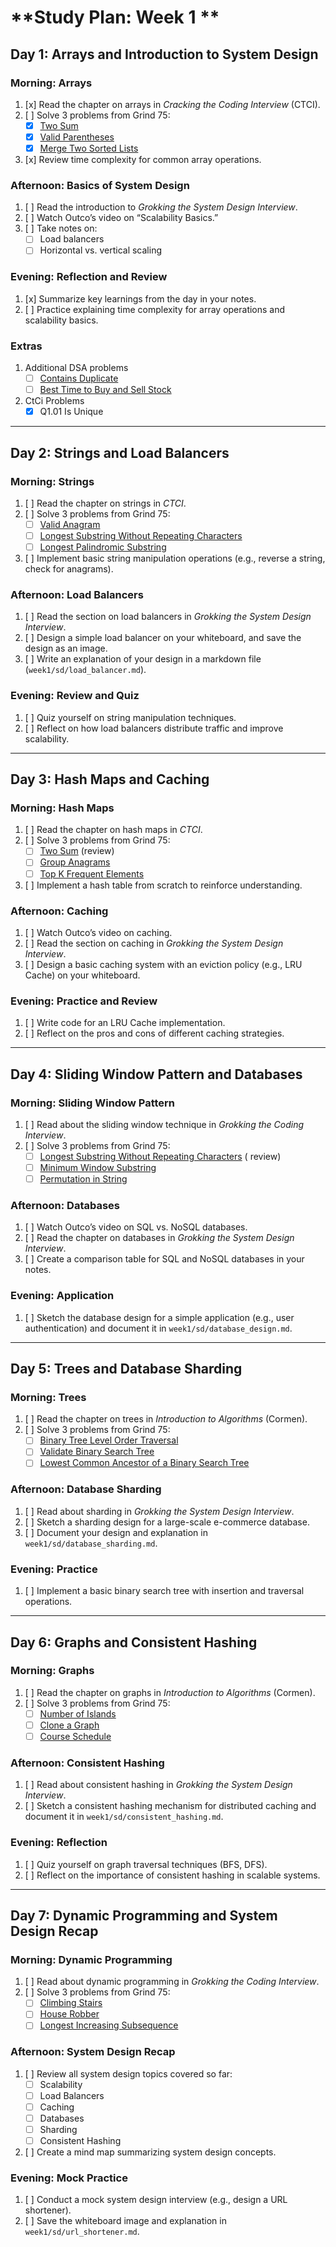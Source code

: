 # **Study Plan: Week 1 **

## **Day 1: Arrays and Introduction to System Design**

### Morning: Arrays

1. [x] Read the chapter on arrays in *Cracking the Coding Interview* (CTCI).
2. [ ] Solve 3 problems from Grind 75:
    - [x] [Two Sum](https://leetcode.com/problems/two-sum/)
    - [x] [Valid Parentheses](https://leetcode.com/problems/valid-parentheses/description/)
    - [x] [Merge Two Sorted Lists](https://leetcode.com/problems/merge-two-sorted-lists/description/)
3. [x] Review time complexity for common array operations.

### Afternoon: Basics of System Design

1. [ ] Read the introduction to *Grokking the System Design Interview*.
2. [ ] Watch Outco’s video on “Scalability Basics.”
3. [ ] Take notes on:
    - [ ] Load balancers
    - [ ] Horizontal vs. vertical scaling

### Evening: Reflection and Review

1. [x] Summarize key learnings from the day in your notes.
2. [ ] Practice explaining time complexity for array operations and scalability basics.

### Extras

1. Additional DSA problems
    - [ ] [Contains Duplicate](https://leetcode.com/problems/contains-duplicate/)
    - [ ] [Best Time to Buy and Sell Stock](https://leetcode.com/problems/best-time-to-buy-and-sell-stock/)
2. CtCi Problems
    - [x] Q1.01 Is Unique

---

## **Day 2: Strings and Load Balancers**

### Morning: Strings

1. [ ] Read the chapter on strings in *CTCI*.
2. [ ] Solve 3 problems from Grind 75:
    - [ ] [Valid Anagram](https://leetcode.com/problems/valid-anagram/)
    - [ ] [Longest Substring Without Repeating Characters](https://leetcode.com/problems/longest-substring-without-repeating-characters/)
    - [ ] [Longest Palindromic Substring](https://leetcode.com/problems/longest-palindromic-substring/)
3. [ ] Implement basic string manipulation operations (e.g., reverse a string, check for anagrams).

### Afternoon: Load Balancers

1. [ ] Read the section on load balancers in *Grokking the System Design Interview*.
2. [ ] Design a simple load balancer on your whiteboard, and save the design as an image.
3. [ ] Write an explanation of your design in a markdown file (`week1/sd/load_balancer.md`).

### Evening: Review and Quiz

1. [ ] Quiz yourself on string manipulation techniques.
2. [ ] Reflect on how load balancers distribute traffic and improve scalability.

---

## **Day 3: Hash Maps and Caching**

### Morning: Hash Maps

1. [ ] Read the chapter on hash maps in *CTCI*.
2. [ ] Solve 3 problems from Grind 75:
    - [ ] [Two Sum](https://leetcode.com/problems/two-sum/) (review)
    - [ ] [Group Anagrams](https://leetcode.com/problems/group-anagrams/)
    - [ ] [Top K Frequent Elements](https://leetcode.com/problems/top-k-frequent-elements/)
3. [ ] Implement a hash table from scratch to reinforce understanding.

### Afternoon: Caching

1. [ ] Watch Outco’s video on caching.
2. [ ] Read the section on caching in *Grokking the System Design Interview*.
3. [ ] Design a basic caching system with an eviction policy (e.g., LRU Cache) on your whiteboard.

### Evening: Practice and Review

1. [ ] Write code for an LRU Cache implementation.
2. [ ] Reflect on the pros and cons of different caching strategies.

---

## **Day 4: Sliding Window Pattern and Databases**

### Morning: Sliding Window Pattern

1. [ ] Read about the sliding window technique in *Grokking the Coding Interview*.
2. [ ] Solve 3 problems from Grind 75:
    - [ ] [Longest Substring Without Repeating Characters](https://leetcode.com/problems/longest-substring-without-repeating-characters/) (
      review)
    - [ ] [Minimum Window Substring](https://leetcode.com/problems/minimum-window-substring/)
    - [ ] [Permutation in String](https://leetcode.com/problems/permutation-in-string/)

### Afternoon: Databases

1. [ ] Watch Outco’s video on SQL vs. NoSQL databases.
2. [ ] Read the chapter on databases in *Grokking the System Design Interview*.
3. [ ] Create a comparison table for SQL and NoSQL databases in your notes.

### Evening: Application

1. [ ] Sketch the database design for a simple application (e.g., user authentication) and document it in
   `week1/sd/database_design.md`.

---

## **Day 5: Trees and Database Sharding**

### Morning: Trees

1. [ ] Read the chapter on trees in *Introduction to Algorithms* (Cormen).
2. [ ] Solve 3 problems from Grind 75:
    - [ ] [Binary Tree Level Order Traversal](https://leetcode.com/problems/binary-tree-level-order-traversal/)
    - [ ] [Validate Binary Search Tree](https://leetcode.com/problems/validate-binary-search-tree/)
    - [ ] [Lowest Common Ancestor of a Binary Search Tree](https://leetcode.com/problems/lowest-common-ancestor-of-a-binary-search-tree/)

### Afternoon: Database Sharding

1. [ ] Read about sharding in *Grokking the System Design Interview*.
2. [ ] Sketch a sharding design for a large-scale e-commerce database.
3. [ ] Document your design and explanation in `week1/sd/database_sharding.md`.

### Evening: Practice

1. [ ] Implement a basic binary search tree with insertion and traversal operations.

---

## **Day 6: Graphs and Consistent Hashing**

### Morning: Graphs

1. [ ] Read the chapter on graphs in *Introduction to Algorithms* (Cormen).
2. [ ] Solve 3 problems from Grind 75:
    - [ ] [Number of Islands](https://leetcode.com/problems/number-of-islands/)
    - [ ] [Clone a Graph](https://leetcode.com/problems/clone-graph/)
    - [ ] [Course Schedule](https://leetcode.com/problems/course-schedule/)

### Afternoon: Consistent Hashing

1. [ ] Read about consistent hashing in *Grokking the System Design Interview*.
2. [ ] Sketch a consistent hashing mechanism for distributed caching and document it in
   `week1/sd/consistent_hashing.md`.

### Evening: Reflection

1. [ ] Quiz yourself on graph traversal techniques (BFS, DFS).
2. [ ] Reflect on the importance of consistent hashing in scalable systems.

---

## **Day 7: Dynamic Programming and System Design Recap**

### Morning: Dynamic Programming

1. [ ] Read about dynamic programming in *Grokking the Coding Interview*.
2. [ ] Solve 3 problems from Grind 75:
    - [ ] [Climbing Stairs](https://leetcode.com/problems/climbing-stairs/)
    - [ ] [House Robber](https://leetcode.com/problems/house-robber/)
    - [ ] [Longest Increasing Subsequence](https://leetcode.com/problems/longest-increasing-subsequence/)

### Afternoon: System Design Recap

1. [ ] Review all system design topics covered so far:
    - [ ] Scalability
    - [ ] Load Balancers
    - [ ] Caching
    - [ ] Databases
    - [ ] Sharding
    - [ ] Consistent Hashing
2. [ ] Create a mind map summarizing system design concepts.

### Evening: Mock Practice

1. [ ] Conduct a mock system design interview (e.g., design a URL shortener).
2. [ ] Save the whiteboard image and explanation in `week1/sd/url_shortener.md`.